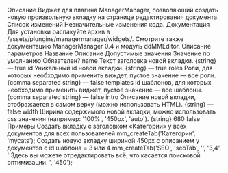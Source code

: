Описание
Виджет для плагина ManagerManager, позволяющий создать новую произвольную вкладку на странице редактирования документа.
Список изменений
Незначительные изменения кода.
Документация
Для установки распакуйте архив в /assets/plungins/managermanager/widgets/. Смотрите также документацию ManagerManager 0.4 и модуль ddMMEditor.
Описание параметров
Название	Описание	Допустимые значения	Значение по умолчанию	Обязателен?
name	Текст заголовка новой вкладки.	{string}	—	true
id	Уникальный id новой вкладки.	{string}	—	true
roles	Роли, для которых необходимо применить виждет, пустое значение — все роли.	{comma separated string}	—	false
templates	Id шаблонов, для которых необходимо применить виджет, пустое значение — все шаблоны.	{comma separated string}	—	false
intro	Описание новой вкладки, отображается в самом верху (можно использовать HTML).	{string}	—	false
width	Ширина содержимого новой вкладки, можно использовать css значения (например: '100%', '450px', 'auto').	{string}	680	false
Примеры
Создать вкладку с заголовком «Категории» у всех документов для всех пользователей
mm_createTab('Категории', 'mycats');
Создать новую вкладку шириной 450px с описанием у документов с id шаблона = 3 или 4
mm_createTab('SEO', 'seoTab', '', '3,4', '
Здесь вы можете отредактировать всё, что касается поисковой оптимизации.
', '450');